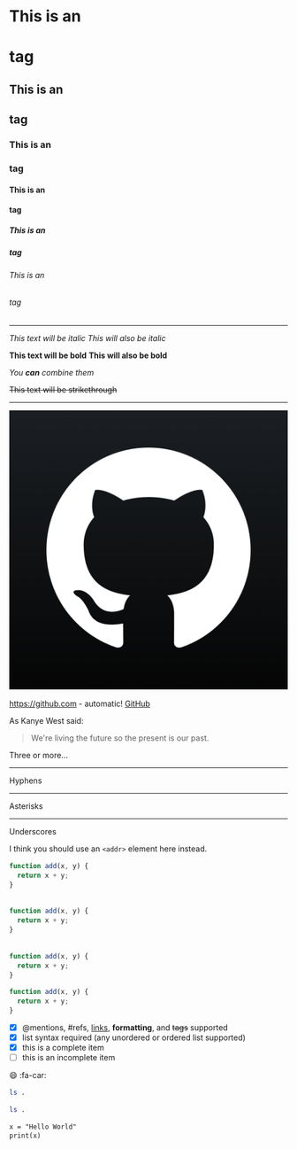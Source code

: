 
# This is an <h1> tag 

## This is an <h2> tag

### This is an <h3> tag

#### This is an <h4> tag

##### This is an <h5> tag

###### This is an <h6> tag

--------------

*This text will be italic*
_This will also be italic_

**This text will be bold**
__This will also be bold__

_You **can** combine them_

~~This text will be strikethrough~~

______________

![GitHub Logo](/images/logo.png)


https://github.com - automatic!
[GitHub](https://github.com)


As Kanye West said:

> We're living the future so
> the present is our past.



Three or more...

---

Hyphens

---

Asterisks

---

Underscores


I think you should use an
`<addr>` element here instead.

```javascript {.line-numbers}
function add(x, y) {
  return x + y;
}
```

```javascript {highlight=10}

function add(x, y) {
  return x + y;
}

```

```javascript {highlight=10-20}

function add(x, y) {
  return x + y;
}
```

```javascript {highlight=[1-10,15,20-22]}
function add(x, y) {
  return x + y;
}

```


- [x] @mentions, #refs, [links](), **formatting**, and <del>tags</del> supported
- [x] list syntax required (any unordered or ordered list supported)
- [x] this is a complete item
- [ ] this is an incomplete item

:smile:
:fa-car:


```bash {cmd}
ls .
```

```bash {cmd=true}
ls .
```


```python{cmd="/usr/local/bin/python3"}
x = "Hello World"
print(x)

```


